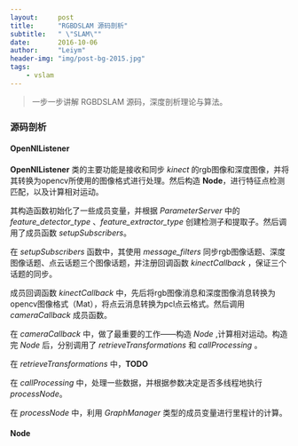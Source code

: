 ```yaml
---
layout:     post
title:      "RGBDSLAM 源码剖析"
subtitle:   " \"SLAM\""
date:       2016-10-06
author:     "Leiym"
header-img: "img/post-bg-2015.jpg"
tags:
    - vslam
---
```


> 一步一步讲解 RGBDSLAM 源码，深度剖析理论与算法。

### 源码剖析

#### OpenNIListener

**OpenNIListener** 类的主要功能是接收和同步 *kinect* 的rgb图像和深度图像，并将其转换为opencv所使用的图像格式进行处理。然后构造 **Node**，进行特征点检测匹配，以及计算相对运动。

其构造函数初始化了一些成员变量，并根据 *ParameterServer* 中的 *feature_detector_type* 、*feature_extractor_type* 创建检测子和提取子。然后调用了成员函数 *setupSubscribers*。

在 *setupSubscribers* 函数中，其使用 *message_filters* 同步rgb图像话题、深度图像话题、点云话题三个图像话题，并注册回调函数 *kinectCallback* ，保证三个话题的同步。

成员回调函数 *kinectCallback* 中，先后将rgb图像消息和深度图像消息转换为opencv图像格式（Mat），将点云消息转换为pcl点云格式。然后调用 *cameraCallback* 成员函数。

在 *cameraCallback* 中，做了最重要的工作——构造 *Node* ,计算相对运动。构造完 *Node* 后，分别调用了 *retrieveTransformations* 和 *callProcessing* 。

在 *retrieveTransformations* 中，**TODO**

在 *callProcessing* 中，处理一些数据，并根据参数决定是否多线程地执行 *processNode*。

在 *processNode* 中，利用 *GraphManager* 类型的成员变量进行里程计的计算。

#### Node
